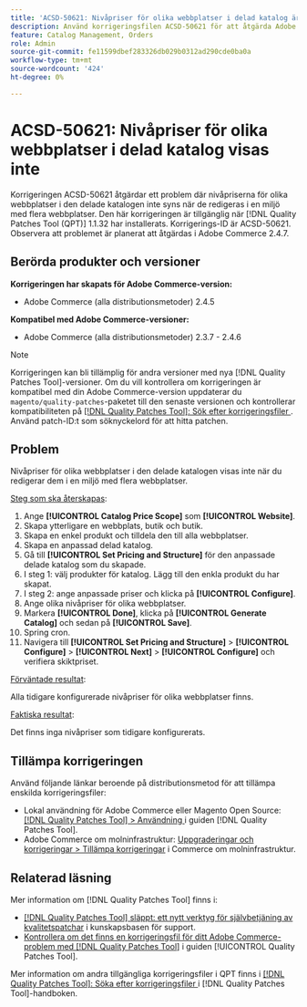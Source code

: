 ```yaml
---
title: 'ACSD-50621: Nivåpriser för olika webbplatser i delad katalog är inte synliga'
description: Använd korrigeringsfilen ACSD-50621 för att åtgärda Adobe Commerce-problemet där nivåpriserna för olika webbplatser i den delade katalogen inte syns när de redigeras i en miljö med flera webbplatser.
feature: Catalog Management, Orders
role: Admin
source-git-commit: fe11599dbef283326db029b0312ad290cde0ba0a
workflow-type: tm+mt
source-wordcount: '424'
ht-degree: 0%

---
```


# ACSD-50621: Nivåpriser för olika webbplatser i delad katalog visas inte

Korrigeringen ACSD-50621 åtgärdar ett problem där nivåpriserna för olika webbplatser i den delade katalogen inte syns när de redigeras i en miljö med flera webbplatser. Den här korrigeringen är tillgänglig när [!DNL Quality Patches Tool (QPT)] 1.1.32 har installerats. Korrigerings-ID är ACSD-50621. Observera att problemet är planerat att åtgärdas i Adobe Commerce 2.4.7.

## Berörda produkter och versioner

**Korrigeringen har skapats för Adobe Commerce-version:**

* Adobe Commerce (alla distributionsmetoder) 2.4.5

**Kompatibel med Adobe Commerce-versioner:**

* Adobe Commerce (alla distributionsmetoder) 2.3.7 - 2.4.6

>[!NOTE]
>
>Korrigeringen kan bli tillämplig för andra versioner med nya [!DNL Quality Patches Tool]-versioner. Om du vill kontrollera om korrigeringen är kompatibel med din Adobe Commerce-version uppdaterar du `magento/quality-patches`-paketet till den senaste versionen och kontrollerar kompatibiliteten på [[!DNL Quality Patches Tool]: Sök efter korrigeringsfiler ](https://experienceleague.adobe.com/tools/commerce-quality-patches/index.html?lang=sv-SE). Använd patch-ID:t som söknyckelord för att hitta patchen.

## Problem

Nivåpriser för olika webbplatser i den delade katalogen visas inte när du redigerar dem i en miljö med flera webbplatser.

<u>Steg som ska återskapas</u>:

1. Ange **[!UICONTROL Catalog Price Scope]** som **[!UICONTROL Website]**.
1. Skapa ytterligare en webbplats, butik och butik.
1. Skapa en enkel produkt och tilldela den till alla webbplatser.
1. Skapa en anpassad delad katalog.
1. Gå till **[!UICONTROL Set Pricing and Structure]** för den anpassade delade katalog som du skapade.
1. I steg 1: välj produkter för katalog. Lägg till den enkla produkt du har skapat.
1. I steg 2: ange anpassade priser och klicka på **[!UICONTROL Configure]**.
1. Ange olika nivåpriser för olika webbplatser.
1. Markera **[!UICONTROL Done]**, klicka på **[!UICONTROL Generate Catalog]** och sedan på **[!UICONTROL Save]**.
1. Spring cron.
1. Navigera till **[!UICONTROL Set Pricing and Structure]** > **[!UICONTROL Configure]** > **[!UICONTROL Next]** > **[!UICONTROL Configure]** och verifiera skiktpriset.

<u>Förväntade resultat</u>:

Alla tidigare konfigurerade nivåpriser för olika webbplatser finns.

<u>Faktiska resultat</u>:

Det finns inga nivåpriser som tidigare konfigurerats.

## Tillämpa korrigeringen

Använd följande länkar beroende på distributionsmetod för att tillämpa enskilda korrigeringsfiler:

* Lokal användning för Adobe Commerce eller Magento Open Source: [[!DNL Quality Patches Tool] > Användning ](/help/tools/quality-patches-tool/usage.md) i guiden [!DNL Quality Patches Tool].
* Adobe Commerce om molninfrastruktur: [Uppgraderingar och korrigeringar > Tillämpa korrigeringar](https://experienceleague.adobe.com/docs/commerce-cloud-service/user-guide/develop/upgrade/apply-patches.html?lang=sv-SE) i Commerce om molninfrastruktur.

## Relaterad läsning

Mer information om [!DNL Quality Patches Tool] finns i:

* [[!DNL Quality Patches Tool] släppt: ett nytt verktyg för självbetjäning av kvalitetspatchar](https://experienceleague.adobe.com/sv/docs/commerce-knowledge-base/kb/announcements/commerce-announcements/magento-quality-patches-released-new-tool-to-self-serve-quality-patches) i kunskapsbasen för support.
* [Kontrollera om det finns en korrigeringsfil för ditt Adobe Commerce-problem med  [!DNL Quality Patches Tool]](/help/tools/quality-patches-tool/patches-available-in-qpt/check-patch-for-magento-issue-with-magento-quality-patches.md) i guiden [!UICONTROL Quality Patches Tool].


Mer information om andra tillgängliga korrigeringsfiler i QPT finns i [[!DNL Quality Patches Tool]: Söka efter korrigeringsfiler ](https://experienceleague.adobe.com/tools/commerce-quality-patches/index.html?lang=sv-SE) i [!DNL Quality Patches Tool]-handboken.

